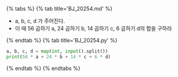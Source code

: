 {% tabs %}
{% tab title='BJ_20254.md' %}

* a, b, c, d 가 주어진다.
* 이 때 56 곱하기 a, 24 곱하기 b, 14 곱하기 c, 6 곱하기 d의 합을 구하라

{% endtab %}
{% tab title='BJ_20254.py' %}

```py
a, b, c, d = map(int, input().split())
print(56 * a + 24 * b + 14 * c + 6 * d)
```

{% endtab %}
{% endtabs %}
